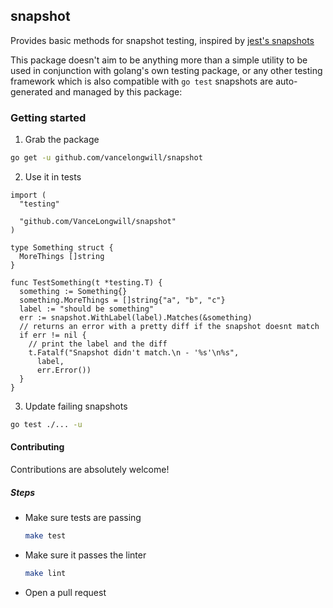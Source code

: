 ## snapshot

Provides basic methods for snapshot testing, inspired by [jest's snapshots](https://jestjs.io/docs/en/snapshot-testing)

This package doesn't aim to be anything more than a simple utility to be used in conjunction with
golang's own testing package, or any other testing framework which is also compatible with `go test`
snapshots are auto-generated and managed by this package:

### Getting started

1. Grab the package

```bash
go get -u github.com/vancelongwill/snapshot
```

2. Use it in tests

```golang
import (
  "testing"

  "github.com/VanceLongwill/snapshot"
)

type Something struct {
  MoreThings []string
}

func TestSomething(t *testing.T) {
  something := Something{}
  something.MoreThings = []string{"a", "b", "c"}
  label := "should be something"
  err := snapshot.WithLabel(label).Matches(&something)
  // returns an error with a pretty diff if the snapshot doesnt match
  if err != nil {
    // print the label and the diff
    t.Fatalf("Snapshot didn't match.\n - '%s'\n%s",
      label,
      err.Error())
  }
}
```

3. Update failing snapshots

```bash
go test ./... -u
```

#### Contributing

Contributions are absolutely welcome!

##### Steps

- Make sure tests are passing

  ```bash
  make test
  ```

- Make sure it passes the linter

  ```bash
  make lint
  ```

- Open a pull request
